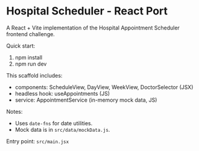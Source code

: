 # Hospital Scheduler - React Port

A React + Vite implementation of the Hospital Appointment Scheduler frontend challenge.

Quick start:

1. npm install
2. npm run dev

This scaffold includes:
- components: ScheduleView, DayView, WeekView, DoctorSelector (JSX)
- headless hook: useAppointments (JS)
- service: AppointmentService (in-memory mock data, JS)

Notes:
- Uses `date-fns` for date utilities.
- Mock data is in `src/data/mockData.js`.

Entry point: `src/main.jsx`
